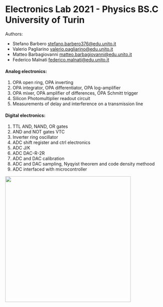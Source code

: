 # Electronics Lab 2021 - Physics BS.C University of Turin

<p>

Authors: 
- Stefano Barbero stefano.barbero376@edu.unito.it
- Valerio Pagliarino valerio.pagliarino@edu.unito.it
- Matteo Barbagiovanni matteo.barbagiovanni@edu.unito.it
- Federico Malnati federico.malnati@edu.unito.it

#### Analog electronics:
1. OPA open ring, OPA inverting
2. OPA integrator, OPA differentiator, OPA log-amplifier
3. OPA mixer, OPA amplifier of differences, OPA Schmitt trigger
4. Silicon Photomultiplier readout circuit
5. Measurements of delay and interference on a transmission line
  

#### Digital electronics:
1. TTL AND, NAND, OR gates
2. AND and NOT gates VTC
3. Inverter ring oscillator
4. ADC shift register and ctrl electronics
5. ADC J/K
5. ADC DAC-R-2R
6. ADC and DAC calibration
7. ADC and DAC sampling, Nyqyist theorem and code density methood
8. ADC interfaced with microcontroller

<p>
  
  
<p align="left" width="90">
  <img src="https://upload.wikimedia.org/wikipedia/commons/thumb/f/fe/Embedded_World_2014_Oszilloskop_und_Funktionsgenerator.jpg/640px-Embedded_World_2014_Oszilloskop_und_Funktionsgenerator.jpg" width="400">
</p>

